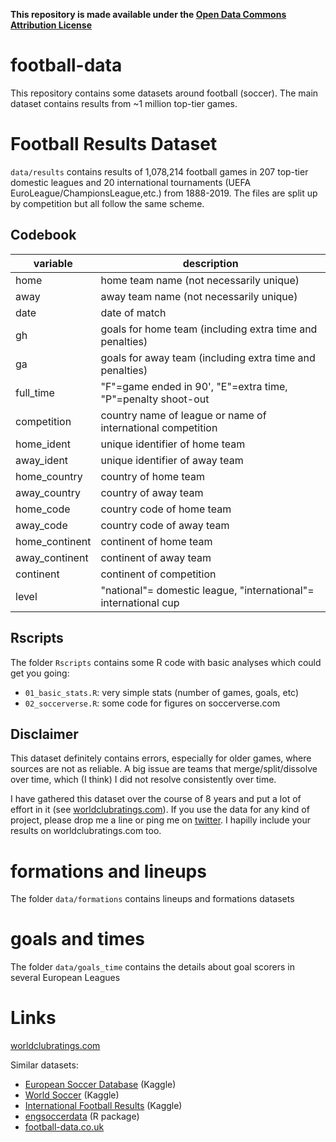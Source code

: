 **This repository is made available under the [Open Data Commons Attribution License](https://opendatacommons.org/licenses/by/1-0/index.html)**

# football-data

This repository contains some datasets around football (soccer). The main dataset contains
results from ~1 million top-tier games.

# Football Results Dataset

`data/results` contains results of 1,078,214 football games in 207 top-tier domestic leagues and 
20 international tournaments (UEFA EuroLeague/ChampionsLeague,etc.) from 1888-2019. The files are 
split up by competition but all follow the same scheme.


## Codebook

| variable       | description                                                     |
|----------------|-----------------------------------------------------------------|
| home           | home team name (not necessarily unique)                         |
| away           | away team name (not necessarily unique)                         |
| date           | date of match                                                   |
| gh             | goals for home team (including extra time and penalties)        |
| ga             | goals for away team (including extra time and penalties)        |
| full_time      | "F"=game ended in 90', "E"=extra time, "P"=penalty shoot-out    |
| competition    | country name of league or name of international competition     |
| home_ident     | unique identifier of home team                                  |
| away_ident     | unique identifier of away team                                  |
| home_country   | country of home team                                            |
| away_country   | country of away team                                            |
| home_code      | country code of home team                                       |
| away_code      | country code of away team                                       |
| home_continent | continent of home team                                          |
| away_continent | continent of away team                                          |
| continent      | continent of competition                                        |
| level          | "national"= domestic league, "international"= international cup |

## Rscripts

The folder `Rscripts` contains some R code with basic analyses which could get you going:

- `01_basic_stats.R`: very simple stats (number of games, goals, etc)
- `02_soccerverse.R`: some code for figures on soccerverse.com

## Disclaimer

This dataset definitely contains errors, especially for older games, where sources are not
as reliable. A big issue are teams that merge/split/dissolve over time, which (I think) I did
not resolve consistently over time.

I have gathered this dataset over the course of 8 years and put a lot of effort in
it (see [worldclubratings.com](worldclubratings.com)). If you use the data for any kind of project, please drop me a line
or ping me on [twitter](https://twitter.com/schochastics). I hapilly include your results on worldclubratings.com too.

# formations and lineups

The folder `data/formations` contains lineups and formations datasets

# goals and times

The folder `data/goals_time` contains the details about goal scorers in several European Leagues

# Links

[worldclubratings.com](http://worldclubratings.com/)

Similar datasets:  

- [European Soccer Database](https://www.kaggle.com/hugomathien/soccer) (Kaggle)
- [World Soccer](https://www.kaggle.com/sashchernuh/european-football)  (Kaggle)
- [International Football Results](https://www.kaggle.com/martj42/international-football-results-from-1872-to-2017) (Kaggle)
- [engsoccerdata](https://github.com/jalapic/engsoccerdata) (R package)
- [football-data.co.uk](http://football-data.co.uk/)


